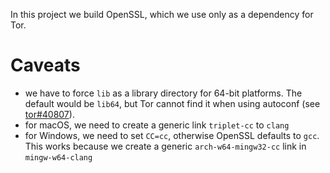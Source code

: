 In this project we build OpenSSL, which we use only as a dependency for Tor.

# Caveats

- we have to force `lib` as a library directory for 64-bit platforms.
  The default would be `lib64`, but Tor cannot find it when using autoconf (see
  [tor#40807](https://gitlab.torproject.org/tpo/core/tor/-/issues/40807)).
- for macOS, we need to create a generic link `triplet-cc` to `clang`
- for Windows, we need to set `CC=cc`, otherwise OpenSSL defaults to `gcc`.
  This works because we create a generic `arch-w64-mingw32-cc` link in
  `mingw-w64-clang`

